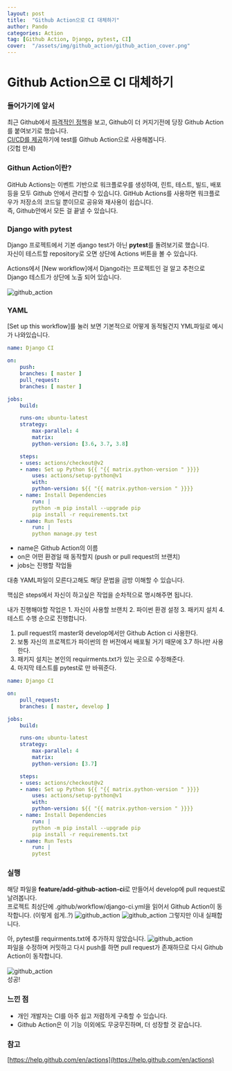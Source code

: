 ```yaml
---
layout: post
title:  "Github Action으로 CI 대체하기"
author: Pando
categories: Action
tag: [Github Action, Django, pytest, CI]
cover:  "/assets/img/github_action/github_action_cover.png"
---
```


# Github Action으로 CI 대체하기

### 들어가기에 앞서
최근 Github에서 [파격적인 정책](https://github.blog/2020-04-14-github-is-now-free-for-teams/)을 보고, Github이 더 커지기전에 당장 Github Action를 붙여보기로 했습니다.  
[CI/CD를 제공](https://github.blog/2019-08-08-github-actions-now-supports-ci-cd/)하기에 test를 Github Action으로 사용해봅니다.  
(깃헙 만세)

### Githun Action이란?
GitHub Actions는 이벤트 기반으로 워크플로우를 생성하여, 린트, 테스트, 빌드, 배포 등을 모두 Github 안에서 관리할 수 있습니다. GitHub Actions를 사용하면 워크플로우가 저장소의 코드일 뿐이므로 공유와 재사용이 쉽습니다.  
즉, Github안에서 모든 걸 끝낼 수 있습니다.

### Django with pytest

Django 프로젝트에서 기본 django test가 아닌 **pytest**를 돌려보기로 했습니다.  
자신이 테스트할 repository로 오면 상단에 Actions 버튼을 볼 수 있습니다.  

Actions에서 [New workflow]에서 Django라는 프로젝트인 걸 알고 추천으로 Django 테스트가 상단에 노출 되어 있습니다.
<br><br>
![github_action](/assets/img/github_action/github_action_1.png)

### YAML
[Set up this workflow]를 눌러 보면 기본적으로 어떻게 동적될건지 YML파일로 예시가 나와있습니다.

```YAML
name: Django CI

on:
    push:
    branches: [ master ]
    pull_request:
    branches: [ master ]

jobs:
    build:

    runs-on: ubuntu-latest
    strategy:
        max-parallel: 4
        matrix:
        python-version: [3.6, 3.7, 3.8]

    steps:
    - uses: actions/checkout@v2
    - name: Set up Python ${{ "{{ matrix.python-version " }}}}
        uses: actions/setup-python@v1
        with:
        python-version: ${{ "{{ matrix.python-version " }}}}
    - name: Install Dependencies
        run: |
        python -m pip install --upgrade pip
        pip install -r requirements.txt
    - name: Run Tests
        run: |
        python manage.py test
```
    

- name은 Github Action의 이름
- on은 어떤 환경일 때 동작할지 (push or pull request의 브랜치)
- jobs는 진행할 작업들

대충 YAML파일이 모른다고해도 해당 문법을 금방 이해할 수 있습니다.

핵심은 steps에서 자신이 하고싶은 작업을 순차적으로 명시해주면 됩니다.

내가 진행해야할 작업은 1. 자신이 사용할 브랜치 2. 파이썬 환경 설정 3. 패키지 설치 4. 테스트 수행 순으로 진행합니다.

1. pull request의 master와 develop에서만 Github Action ci 사용한다.
2. 보통 자신의 프로젝트가 파이썬의 한 버전에서 배포될 거기 때문에 3.7 하나만 사용한다. 
3. 패키지 설치는 본인의 requirments.txt가 있는 곳으로 수정해준다.
4. 마지막 테스트를 pytest로 만 바꿔준다.

```YAML
name: Django CI

on:
    pull_request:
    branches: [ master, develop ]

jobs:
    build:

    runs-on: ubuntu-latest
    strategy:
        max-parallel: 4
        matrix:
        python-version: [3.7]

    steps:
    - uses: actions/checkout@v2
    - name: Set up Python ${{ "{{ matrix.python-version " }}}}
        uses: actions/setup-python@v1
        with:
        python-version: ${{ "{{ matrix.python-version " }}}}
    - name: Install Dependencies
        run: |
        python -m pip install --upgrade pip
        pip install -r requirements.txt
    - name: Run Tests
        run: |
        pytest

```

### 실행

해당 파일을 **feature/add-github-action-ci**로 만들어서 develop에 pull request로 날려봅니다.  
프로젝트 최상단에 .github/workflow/django-ci.yml을 읽어서 Github Action이 동작합니다. (이렇게 쉽게..?)
![github_action](/assets/img/github_action/github_action_2.png)
![github_action](/assets/img/github_action/github_action_3.png)
그렇지만 이내 실패합니다.

아, pytest를 requirments.txt에 추가하지 않았습니다.
![github_action](/assets/img/github_action/github_action_4.png)
<br>
파일을 수정하며 커밋하고 다시 push를 하면 pull request가 존재하므로 다시 Github Action이 동작합니다.
<br><br>
![github_action](/assets/img/github_action/github_action_5.png)
<br>
성공!

### 느낀 점

- 개인 개발자는 CI를 아주 쉽고 저렴하게 구축할 수 있습니다.
- Github Action은 이 기능 이외에도 무궁무진하며, 더 성장할 것 같습니다.

### 참고

[https://help.github.com/en/actions](https://help.github.com/en/actions)